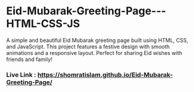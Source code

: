 # Eid-Mubarak-Greeting-Page---HTML-CSS-JS
A simple and beautiful Eid Mubarak greeting page built using HTML, CSS, and JavaScript. This project features a festive design with smooth animations and a responsive layout. Perfect for sharing Eid wishes with friends and family!
### Live Link : https://shomratislam.github.io/Eid-Mubarak-Greeting-Page/
